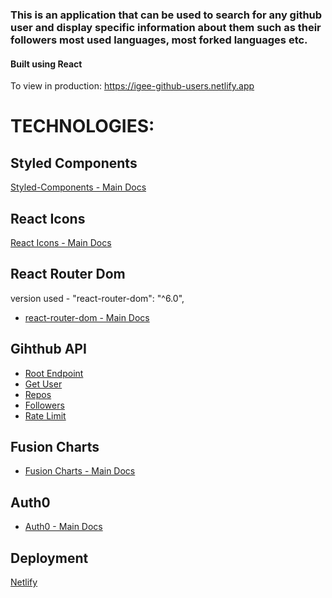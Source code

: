 ### This is an application that can be used to search for any github user and display specific information about them such as their followers most used languages, most forked languages etc.

#### Built using React

To view in production: https://igee-github-users.netlify.app

# TECHNOLOGIES: 

## Styled Components

[Styled-Components - Main Docs](https://styled-components.com/)

## React Icons

[React Icons - Main Docs](https://react-icons.github.io/react-icons/)

## React Router Dom

version used - "react-router-dom": "^6.0",

- [react-router-dom - Main Docs](https://reactrouter.com/web/guides/quick-start)

## Gihthub API

- [Root Endpoint](https://api.github.com)
- [Get User](https://api.github.com/users/wesbos)
- [Repos](https://api.github.com/users/john-smilga/repos?per_page=100)
- [Followers](https://api.github.com/users/john-smilga/followers)
- [Rate Limit](https://api.github.com/rate_limit)

## Fusion Charts

- [Fusion Charts - Main Docs](https://www.fusioncharts.com/)

## Auth0

- [Auth0 - Main Docs](https://auth0.com/)

## Deployment

[Netlify](https://www.netlify.com/)

